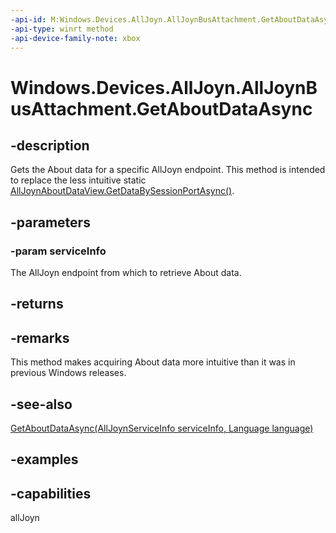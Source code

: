 ```yaml
---
-api-id: M:Windows.Devices.AllJoyn.AllJoynBusAttachment.GetAboutDataAsync(Windows.Devices.AllJoyn.AllJoynServiceInfo)
-api-type: winrt method
-api-device-family-note: xbox
---
```


<!-- Method syntax.
public IAsyncOperation<AllJoynAboutDataView> AllJoynBusAttachment.GetAboutDataAsync(AllJoynServiceInfo serviceInfo)
-->

# Windows.Devices.AllJoyn.AllJoynBusAttachment.GetAboutDataAsync

## -description
Gets the About data for a specific AllJoyn endpoint. This method is intended to replace the less intuitive static [AllJoynAboutDataView.GetDataBySessionPortAsync()](alljoynaboutdataview_getdatabysessionportasync_660342083.md).

## -parameters

### -param serviceInfo
The AllJoyn endpoint from which to retrieve About data.

## -returns

## -remarks
This method makes acquiring About data more intuitive than it was in previous Windows releases.

## -see-also
[GetAboutDataAsync(AllJoynServiceInfo serviceInfo, Language language)](alljoynbusattachment_getaboutdataasync_522145388.md)

## -examples

## -capabilities
allJoyn